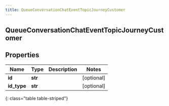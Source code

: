 ```yaml
---
title: QueueConversationChatEventTopicJourneyCustomer
---
```

## QueueConversationChatEventTopicJourneyCustomer

## Properties

|Name | Type | Description | Notes|
|------------ | ------------- | ------------- | -------------|
| **id** | **str** |  | [optional] |
| **id_type** | **str** |  | [optional] |
{: class="table table-striped"}


